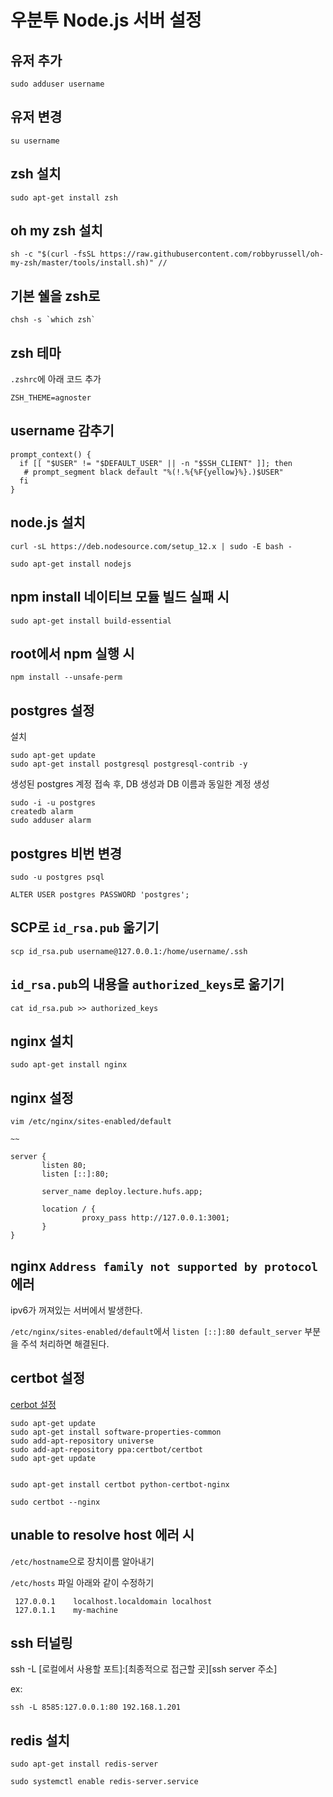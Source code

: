 # 우분투 Node.js 서버 설정

## 유저 추가

```
sudo adduser username
```

## 유저 변경

```
su username
```

## zsh 설치

```
sudo apt-get install zsh
```

## oh my zsh 설치

```
sh -c "$(curl -fsSL https://raw.githubusercontent.com/robbyrussell/oh-my-zsh/master/tools/install.sh)" //
```

## 기본 쉘을 zsh로

```
chsh -s `which zsh`
```

## zsh 테마

`.zshrc`에 아래 코드 추가

```
ZSH_THEME=agnoster
```

## username 감추기

```
prompt_context() {
  if [[ "$USER" != "$DEFAULT_USER" || -n "$SSH_CLIENT" ]]; then
   # prompt_segment black default "%(!.%{%F{yellow}%}.)$USER"
  fi
}
```

## node.js 설치

```
curl -sL https://deb.nodesource.com/setup_12.x | sudo -E bash -

sudo apt-get install nodejs
```

## npm install 네이티브 모듈 빌드 실패 시

```
sudo apt-get install build-essential
```

## root에서 npm 실행 시

```
npm install --unsafe-perm
```

## postgres 설정

설치

```
sudo apt-get update
sudo apt-get install postgresql postgresql-contrib -y
```

생성된 postgres 계정 접속 후, DB 생성과 DB 이름과 동일한 계정 생성

```
sudo -i -u postgres
createdb alarm
sudo adduser alarm
```

## postgres 비번 변경

```
sudo -u postgres psql

ALTER USER postgres PASSWORD 'postgres';

```

## SCP로 `id_rsa.pub` 옮기기

```
scp id_rsa.pub username@127.0.0.1:/home/username/.ssh
```

## `id_rsa.pub`의 내용을 `authorized_keys`로 옮기기

```
cat id_rsa.pub >> authorized_keys
```

## nginx 설치

```
sudo apt-get install nginx

```

## nginx 설정

```
vim /etc/nginx/sites-enabled/default

~~

server {
       listen 80;
       listen [::]:80;

       server_name deploy.lecture.hufs.app;

       location / {
                proxy_pass http://127.0.0.1:3001;
       }
}
```

## nginx `Address family not supported by protocol` 에러

ipv6가 꺼져있는 서버에서 발생한다.

`/etc/nginx/sites-enabled/default`에서 `listen [::]:80 default_server` 부분을 주석 처리하면 해결된다.

## certbot 설정

[cerbot 설정](https://certbot.eff.org/lets-encrypt/ubuntuxenial-nginx)

```
sudo apt-get update
sudo apt-get install software-properties-common
sudo add-apt-repository universe
sudo add-apt-repository ppa:certbot/certbot
sudo apt-get update


sudo apt-get install certbot python-certbot-nginx

sudo certbot --nginx
```

## unable to resolve host 에러 시

`/etc/hostname`으로 장치이름 알아내기

`/etc/hosts` 파일 아래와 같이 수정하기

```
 127.0.0.1    localhost.localdomain localhost
 127.0.1.1    my-machine
```

## ssh 터널링

ssh -L [로컬에서 사용할 포트]:[최종적으로 접근할 곳][ssh server 주소]

ex:

```
ssh -L 8585:127.0.0.1:80 192.168.1.201
```

## redis 설치

```
sudo apt-get install redis-server

sudo systemctl enable redis-server.service
```
